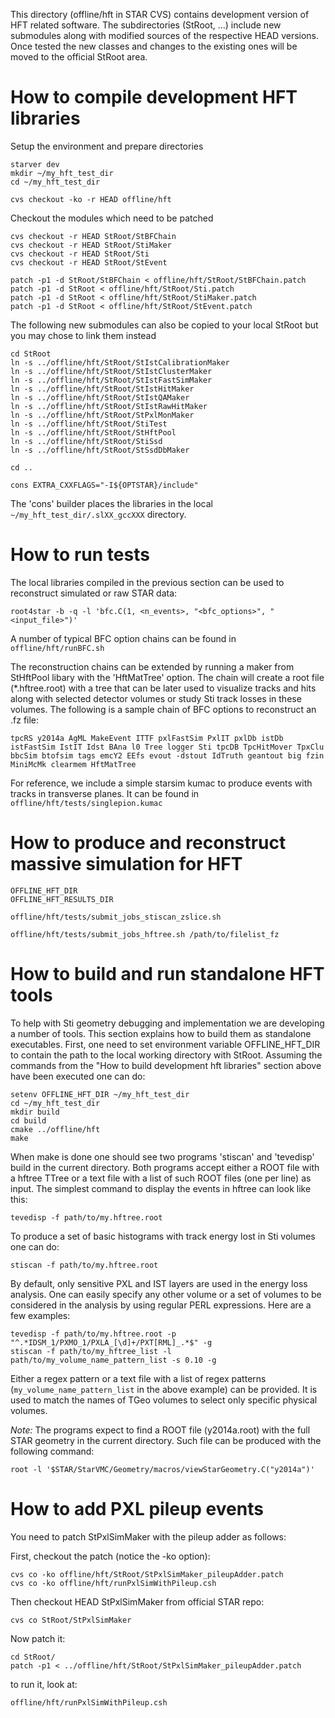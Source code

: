 
This directory (offline/hft in STAR CVS) contains development version of HFT
related software. The subdirectories (StRoot, ...) include new
submodules along with modified sources of the respective HEAD versions. Once
tested the new classes and changes to the existing ones will be moved to the
official StRoot area.


How to compile development HFT libraries
========================================

Setup the environment and prepare directories

    starver dev
    mkdir ~/my_hft_test_dir
    cd ~/my_hft_test_dir

    cvs checkout -ko -r HEAD offline/hft

Checkout the modules which need to be patched

    cvs checkout -r HEAD StRoot/StBFChain
    cvs checkout -r HEAD StRoot/StiMaker
    cvs checkout -r HEAD StRoot/Sti
    cvs checkout -r HEAD StRoot/StEvent

    patch -p1 -d StRoot/StBFChain < offline/hft/StRoot/StBFChain.patch
    patch -p1 -d StRoot < offline/hft/StRoot/Sti.patch
    patch -p1 -d StRoot < offline/hft/StRoot/StiMaker.patch
    patch -p1 -d StRoot < offline/hft/StRoot/StEvent.patch

The following new submodules can also be copied to your local StRoot but you may
chose to link them instead

    cd StRoot
    ln -s ../offline/hft/StRoot/StIstCalibrationMaker
    ln -s ../offline/hft/StRoot/StIstClusterMaker
    ln -s ../offline/hft/StRoot/StIstFastSimMaker
    ln -s ../offline/hft/StRoot/StIstHitMaker
    ln -s ../offline/hft/StRoot/StIstQAMaker
    ln -s ../offline/hft/StRoot/StIstRawHitMaker
    ln -s ../offline/hft/StRoot/StPxlMonMaker
    ln -s ../offline/hft/StRoot/StiTest
    ln -s ../offline/hft/StRoot/StHftPool
    ln -s ../offline/hft/StRoot/StiSsd
    ln -s ../offline/hft/StRoot/StSsdDbMaker

    cd ..

    cons EXTRA_CXXFLAGS="-I${OPTSTAR}/include"

The 'cons' builder places the libraries in the local
`~/my_hft_test_dir/.slXX_gccXXX` directory.


How to run tests
================

The local libraries compiled in the previous section can be used to reconstruct
simulated or raw STAR data:

    root4star -b -q -l 'bfc.C(1, <n_events>, "<bfc_options>", "<input_file>")'

A number of typical BFC option chains can be found in `offline/hft/runBFC.sh`

The reconstruction chains can be extended by running a maker from StHftPool
libary with the 'HftMatTree' option. The chain will create a root file
(\*.hftree.root) with a tree that can be later used to visualize tracks and
hits along with selected detector volumes or study Sti track losses in these
volumes. The following is a sample chain of BFC options to reconstruct an .fz
file:

    tpcRS y2014a AgML MakeEvent ITTF pxlFastSim PxlIT pxlDb istDb istFastSim IstIT Idst BAna l0 Tree logger Sti tpcDB TpcHitMover TpxClu bbcSim btofsim tags emcY2 EEfs evout -dstout IdTruth geantout big fzin MiniMcMk clearmem HftMatTree

For reference, we include a simple starsim kumac to produce events with tracks
in transverse planes. It can be found in `offline/hft/tests/singlepion.kumac`


How to produce and reconstruct massive simulation for HFT 
=========================================================


    OFFLINE_HFT_DIR
    OFFLINE_HFT_RESULTS_DIR

    offline/hft/tests/submit_jobs_stiscan_zslice.sh

    offline/hft/tests/submit_jobs_hftree.sh /path/to/filelist_fz


How to build and run standalone HFT tools
=========================================

To help with Sti geometry debugging and implementation we are developing a
number of tools. This section explains how to build them as standalone
executables. First, one need to set environment variable OFFLINE_HFT_DIR to
contain the path to the local working directory with StRoot. Assuming the
commands from the "How to build development hft libraries" section above have
been executed one can do:

    setenv OFFLINE_HFT_DIR ~/my_hft_test_dir
    cd ~/my_hft_test_dir
    mkdir build
    cd build
    cmake ../offline/hft
    make

When make is done one should see two programs 'stiscan' and 'tevedisp' build
in the current directory. Both programs accept either a ROOT file with a hftree
TTree or a text file with a list of such ROOT files (one per line) as input.
The simplest command to display the events in hftree can look like this:

    tevedisp -f path/to/my.hftree.root

To produce a set of basic histograms with track energy lost in Sti volumes one
can do:

    stiscan -f path/to/my.hftree.root

By default, only sensitive PXL and IST layers are used in the energy loss
analysis. One can easily specify any other volume or a set of volumes to be
considered in the analysis by using regular PERL expressions. Here are a few
examples:

    tevedisp -f path/to/my.hftree.root -p "^.*IDSM_1/PXMO_1/PXLA_[\d]+/PXT[RML]_.*$" -g
    stiscan -f path/to/my_hftree_list -l path/to/my_volume_name_pattern_list -s 0.10 -g

Either a regex pattern or a text file with a list of regex patterns
(`my_volume_name_pattern_list` in the above example) can be provided. It is used
to match the names of TGeo volumes to select only specific physical volumes.

*Note:* The programs expect to find a ROOT file (y2014a.root) with the full
STAR geometry in the current directory. Such file can be produced with the
following command:

    root -l '$STAR/StarVMC/Geometry/macros/viewStarGeometry.C("y2014a")'


How to add PXL pileup events
============================

You need to patch StPxlSimMaker with the pileup adder as follows:

First, checkout the patch (notice the -ko option):

    cvs co -ko offline/hft/StRoot/StPxlSimMaker_pileupAdder.patch
    cvs co -ko offline/hft/runPxlSimWithPileup.csh

Then checkout HEAD StPxlSimMaker from official STAR repo:

    cvs co StRoot/StPxlSimMaker

Now patch it:

    cd StRoot/
    patch -p1 < ../offline/hft/StRoot/StPxlSimMaker_pileupAdder.patch

to run it, look at:

    offline/hft/runPxlSimWithPileup.csh
